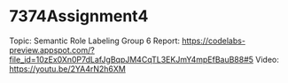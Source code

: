 # 7374Assignment4
Topic: Semantic Role Labeling
Group 6 
Report: https://codelabs-preview.appspot.com/?file_id=10zEx0Xn0P7dLafJgBqpJM4CqTL3EKJmY4mpEfBauB88#5
Video: https://youtu.be/2YA4rN2h6XM
